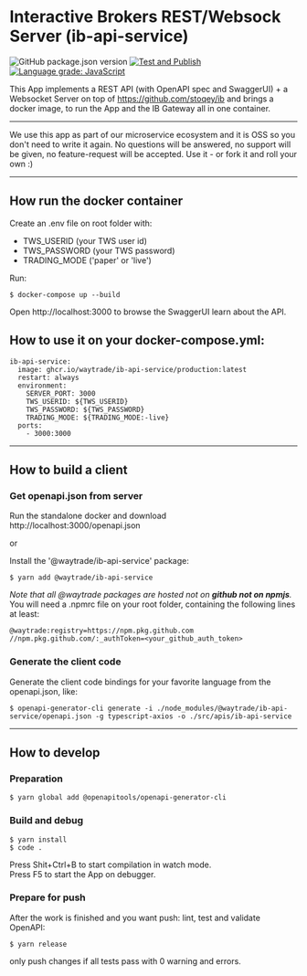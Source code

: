# Interactive Brokers REST/Websock Server (ib-api-service)

![GitHub package.json version](https://img.shields.io/github/package-json/v/waytrade/ib-api-service)
[![Test and Publish](https://github.com/waytrade/microservice-core/actions/workflows/test_publish.yml/badge.svg)](https://github.com/waytrade/ib-api-service/actions/workflows/test_publish.yml)
[![Language grade: JavaScript](https://img.shields.io/lgtm/grade/javascript/g/waytrade/ib-api-service.svg?logo=lgtm&logoWidth=18)](https://lgtm.com/projects/g/waytrade/ib-api-service/context:javascript)

This App implements a REST API (with OpenAPI spec and SwaggerUI) + a Websocket Server on top of https://github.com/stoqey/ib and brings a docker image, to run the App and the IB Gateway all in one container.

---

We use this app as part of our microservice ecosystem and it is OSS so you don't need to write it again. No questions will be answered, no support will be given, no feature-request will be accepted. Use it - or fork it and roll your own :)

---

## How run the docker container

Create an .env file on root folder with:

- TWS_USERID (your TWS user id)
- TWS_PASSWORD (your TWS password)
- TRADING_MODE ('paper' or 'live')

Run:

    $ docker-compose up --build

Open http://localhost:3000 to browse the SwaggerUI learn about the API.

## How to use it on your docker-compose.yml:

```
ib-api-service:
  image: ghcr.io/waytrade/ib-api-service/production:latest
  restart: always
  environment:
    SERVER_PORT: 3000
    TWS_USERID: ${TWS_USERID}
    TWS_PASSWORD: ${TWS_PASSWORD}
    TRADING_MODE: ${TRADING_MODE:-live}
  ports:
    - 3000:3000
```

---

## How to build a client

### Get openapi.json from server

Run the standalone docker and download http://localhost:3000/openapi.json

or

Install the '@waytrade/ib-api-service' package:

    $ yarn add @waytrade/ib-api-service

_Note that all @waytrade packages are hosted not on **github not on npmjs**._
You will need a .npmrc file on your root folder, containing the following lines at least:

```
@waytrade:registry=https://npm.pkg.github.com
//npm.pkg.github.com/:_authToken=<your_github_auth_token>
```

### Generate the client code

Generate the client code bindings for your favorite language from the openapi.json, like:

    $ openapi-generator-cli generate -i ./node_modules/@waytrade/ib-api-service/openapi.json -g typescript-axios -o ./src/apis/ib-api-service

---

## How to develop

### Preparation

    $ yarn global add @openapitools/openapi-generator-cli

### Build and debug

    $ yarn install
    $ code .

Press Shit+Ctrl+B to start compilation in watch mode.\
Press F5 to start the App on debugger.

### Prepare for push

After the work is finished and you want push: lint, test and validate OpenAPI:

    $ yarn release

only push changes if all tests pass with 0 warning and errors.
